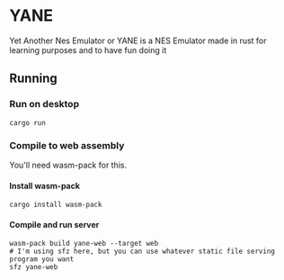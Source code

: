 # YANE
Yet Another Nes Emulator or YANE is a NES Emulator made in rust for learning purposes and to have fun doing it

## Running

### Run on desktop
```
cargo run
```
### Compile to web assembly

You'll need wasm-pack for this.

#### Install wasm-pack
```
cargo install wasm-pack
```

#### Compile and run server

```
wasm-pack build yane-web --target web
# I'm using sfz here, but you can use whatever static file serving program you want
sfz yane-web
```
